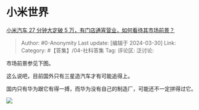 # 小米世界
[小米汽车 27 分钟大定破 5 万，有门店通宵营业，如何看待其市场前景？](https://www.zhihu.com/question/650630189/answer/3448220457)

> Author: #0-Anonymity
> Last update: [编辑于 2024-03-30]
> Link:
> Category: #【答集】/04-社科答集 
> Tag: 
> 评论区:
> 泛讨论:

市场前景参见下图。

这么说吧，目前国外只有三星造汽车才有可能追得上。

国内只有华为跟它有得一搏，而华为没有自己的制造厂，可能还不一定拼得过它。

![](https://picx.zhimg.com/50/v2-12d3736f776b5ed33f7f35d4d1cd06c1_720w.jpg?source=2c26e567)
